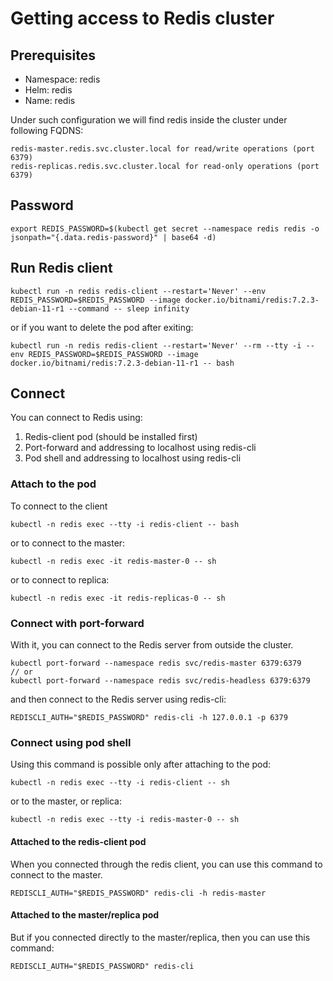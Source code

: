 # Getting access to Redis cluster

## Prerequisites

- Namespace: redis
- Helm: redis
- Name: redis

Under such configuration we will find redis inside the cluster under following FQDNS:

```
redis-master.redis.svc.cluster.local for read/write operations (port 6379)
redis-replicas.redis.svc.cluster.local for read-only operations (port 6379)
```

## Password
```shell
export REDIS_PASSWORD=$(kubectl get secret --namespace redis redis -o jsonpath="{.data.redis-password}" | base64 -d)
```

## Run Redis client
```shell
kubectl run -n redis redis-client --restart='Never' --env REDIS_PASSWORD=$REDIS_PASSWORD --image docker.io/bitnami/redis:7.2.3-debian-11-r1 --command -- sleep infinity
```

or if you want to delete the pod after exiting:
```shell
kubectl run -n redis redis-client --restart='Never' --rm --tty -i --env REDIS_PASSWORD=$REDIS_PASSWORD --image docker.io/bitnami/redis:7.2.3-debian-11-r1 -- bash
```

## Connect

You can connect to Redis using:

1. Redis-client pod (should be installed first)
2. Port-forward and addressing to localhost using redis-cli
3. Pod shell and addressing to localhost using redis-cli

### Attach to the pod

To connect to the client
```shell
kubectl -n redis exec --tty -i redis-client -- bash
```

or to connect to the master:
```shell
kubectl -n redis exec -it redis-master-0 -- sh
```

or to connect to replica:
```shell
kubectl -n redis exec -it redis-replicas-0 -- sh
```

### Connect with port-forward

With it, you can connect to the Redis server from outside the cluster.

```shell
kubectl port-forward --namespace redis svc/redis-master 6379:6379
// or
kubectl port-forward --namespace redis svc/redis-headless 6379:6379
```

and then connect to the Redis server using redis-cli:
```shell
REDISCLI_AUTH="$REDIS_PASSWORD" redis-cli -h 127.0.0.1 -p 6379
```

### Connect using pod shell

Using this command is possible only after attaching to the pod:
```shell
kubectl -n redis exec --tty -i redis-client -- sh
```

or to the master, or replica:
```shell
kubectl -n redis exec --tty -i redis-master-0 -- sh
```

#### Attached to the redis-client pod

When you connected through the redis client, you can use this command to connect to the master.
```shell
REDISCLI_AUTH="$REDIS_PASSWORD" redis-cli -h redis-master
```

#### Attached to the master/replica pod

But if you connected directly to the master/replica, then you can use this command:
```shell
REDISCLI_AUTH="$REDIS_PASSWORD" redis-cli
```
